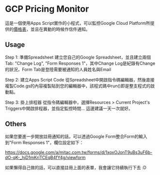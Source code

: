 # GCP Pricing Monitor

這是一個使用Apps Script實作的小程式，可以監控Google Cloud Platform所提供的[價格表](https://cloudpricingcalculator.appspot.com/static/data/pricelist.json)，並且在異動的時候作信件通知。

## Usage

Step 1: 準備Spreadsheet
建立您自己的Google Spreadsheet，並且建立兩個Tab: "Change Log", "Form Responses 1"，其中Change Log是紀錄有Change的狀況，Form Tab是登陸需要被通知的人員姓名與Email

Step 2: 建立Apps Script Code
從Spreadsheet中開啟指令碼編輯器，然後直接複製Code.gs的內容複製貼到您的編輯器中，該程式碼中run()即是整支程式的啟動點。

Step 3: 掛上排程器
從指令碼編輯器中，選擇Resources > Current Project's Triggers中開啟排程器，並指定監控時間... 這邊建議一天一次就好。

## Others

如果您要進一步開放註冊通知的話，可以透過Google Form整合Form的輸入到"Form Responses 1"，欄位設定如下：

https://docs.google.com/a/mitac.com.tw/forms/d/1xoxOJonT9uBs3uF6b-dO-qK-_hjD1mKriTCEqB4fY4g/viewform

如果懶得自己做的話，可以直接註冊上面的表單，我會讓它持續執行下去 :D
